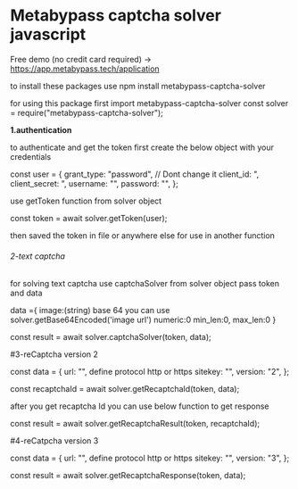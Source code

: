 # Metabypass captcha solver javascript

Free demo (no credit card required) -> https://app.metabypass.tech/application




to install these packages use npm install metabypass-captcha-solver

for using this package first import metabypass-captcha-solver
const solver = require("metabypass-captcha-solver");

**1.authentication**


to authenticate and get the token first create the below object with your credentials


const user = {
  grant_type: "password", // Dont change it
  client_id: ",
  client_secret: ",
  username: "",
  password: "",
};


use getToken function from solver object


const token = await solver.getToken(user);


then saved the token in file or anywhere else for use in another function

###### 2-text captcha


for solving text captcha use captchaSolver from solver object
pass token and data 


data ={
image:(string) base 64 you can use solver.getBase64Encoded('image url')
numeric:0
min_len:0,
max_len:0
}


const result = await solver.captchaSolver(token, data);

#3-reCaptcha version 2
 
const data = {
    url: "", define protocol http or https
    sitekey: "",
    version: "2",
  };
  
 const recaptchaId = await solver.getRecaptchaId(token, data);
 
 
 after you get recaptcha Id you can use below function to get response
 
 
 const result = await solver.getRecaptchaResult(token, recaptchaId);
  
 #4-reCatpcha version 3
 
 
 const data = {
    url: "", define protocol http or https
    sitekey: "",
    version: "3",
  };
  
  const result = await solver.getRecaptchaResponse(token, data);
 

